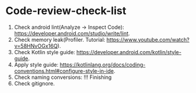 # Code-review-check-list

1. Check android lint(Analyze -> Inspect Code): https://developer.android.com/studio/write/lint.
2. Check memory leak(Profiler. Tutorial: https://www.youtube.com/watch?v=58HNvOGx16Q).
3. Check Kotlin style guide: https://developer.android.com/kotlin/style-guide.
4. Apply style guide: https://kotlinlang.org/docs/coding-conventions.html#configure-style-in-ide.
5. Check naming conversions: !!! Finishing
6. Check gitignore.
